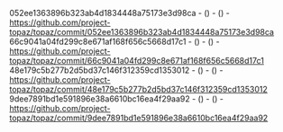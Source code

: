 052ee1363896b323ab4d1834448a75173e3d98ca -  () -  () - https://github.com/project-topaz/topaz/commit/052ee1363896b323ab4d1834448a75173e3d98ca
66c9041a04fd299c8e671af168f656c5668d17c1 -  () -  () - https://github.com/project-topaz/topaz/commit/66c9041a04fd299c8e671af168f656c5668d17c1
48e179c5b277b2d5bd37c146f312359cd1353012 -  () -  () - https://github.com/project-topaz/topaz/commit/48e179c5b277b2d5bd37c146f312359cd1353012
9dee7891bd1e591896e38a6610bc16ea4f29aa92 -  () -  () - https://github.com/project-topaz/topaz/commit/9dee7891bd1e591896e38a6610bc16ea4f29aa92
